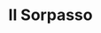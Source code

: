 ---
title: "Il Sorpasso"
year: 1962
rating: 4
stars: "★★★★"
rewatched: false
permalink: "il-sorpasso"
watched_on: 2024-05-26
---